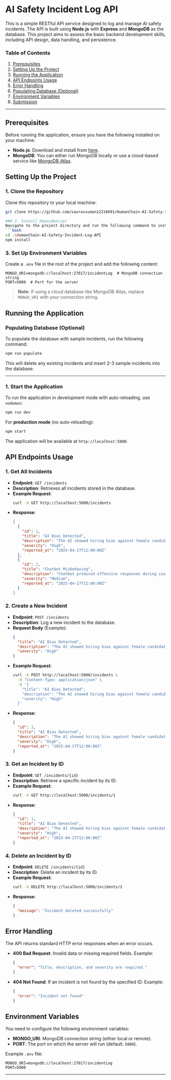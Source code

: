 ﻿

# **AI Safety Incident Log API**

This is a simple RESTful API service designed to log and manage AI safety incidents. The API is built using **Node.js** with **Express** and **MongoDB** as the database. This project aims to assess the basic backend development skills, including API design, data handling, and persistence.

### **Table of Contents**
1. [Prerequisites](#prerequisites)
2. [Setting Up the Project](#setting-up-the-project)
3. [Running the Application](#running-the-application)
4. [API Endpoints Usage](#api-endpoints-usage)
5. [Error Handling](#error-handling)
6. [Populating Database (Optional)](#populating-database-optional)
7. [Environment Variables](#environment-variables)
8. [Submission](#submission)

---

## **Prerequisites**

Before running the application, ensure you have the following installed on your machine:

- **Node.js**: Download and install from [here](https://nodejs.org/).
- **MongoDB**: You can either run MongoDB locally or use a cloud-based service like [MongoDB Atlas](https://www.mongodb.com/cloud/atlas).

## **Setting Up the Project**

### 1. Clone the Repository
Clone this repository to your local machine:
```bash
git clone https://github.com/sauravsuman12210691/HumanChain-AI-Safety-Incident-Log-API.git

### 2. Install Dependencies
Navigate to the project directory and run the following command to install all required dependencies:
```bash
cd .\HumanChain-AI-Safety-Incident-Log-API
npm install
```

### 3. Set Up Environment Variables
Create a `.env` file in the root of the project and add the following content:
```env
MONGO_URI=mongodb://localhost:27017/incidentLog  # MongoDB connection string
PORT=5000  # Port for the server
```

> **Note**: If using a cloud database like MongoDB Atlas, replace `MONGO_URI` with your connection string.

## **Running the Application**
### **Populating Database (Optional)**

To populate the database with sample incidents, run the following command:
```bash
npm run populate
```
This will delete any existing incidents and insert 2-3 sample incidents into the database.

---
### 1. Start the Application
To run the application in development mode with auto-reloading, use `nodemon`:
```bash
npm run dev
```

For **production mode** (no auto-reloading):
```bash
npm start
```

The application will be available at `http://localhost:5000`.

## **API Endpoints Usage**

### **1. Get All Incidents**
- **Endpoint**: `GET /incidents`
- **Description**: Retrieves all incidents stored in the database.
- **Example Request**:
  ```bash
  curl -X GET http://localhost:5000/incidents
  ```
- **Response**:
  ```json
  [
    {
      "id": 1,
      "title": "AI Bias Detected",
      "description": "The AI showed hiring bias against female candidates.",
      "severity": "High",
      "reported_at": "2025-04-27T12:00:00Z"
    },
    {
      "id": 2,
      "title": "Chatbot Misbehaving",
      "description": "Chatbot produced offensive responses during customer support.",
      "severity": "Medium",
      "reported_at": "2025-04-27T12:00:00Z"
    }
  ]
  ```

### **2. Create a New Incident**
- **Endpoint**: `POST /incidents`
- **Description**: Log a new incident to the database.
- **Request Body** (Example):
  ```json
  {
    "title": "AI Bias Detected",
    "description": "The AI showed hiring bias against female candidates.",
    "severity": "High"
  }
  ```
- **Example Request**:
  ```bash
  curl -X POST http://localhost:5000/incidents \
    -H "Content-Type: application/json" \
    -d '{
      "title": "AI Bias Detected",
      "description": "The AI showed hiring bias against female candidates.",
      "severity": "High"
    }'
  ```
- **Response**:
  ```json
  {
    "id": 3,
    "title": "AI Bias Detected",
    "description": "The AI showed hiring bias against female candidates.",
    "severity": "High",
    "reported_at": "2025-04-27T12:00:00Z"
  }
  ```

### **3. Get an Incident by ID**
- **Endpoint**: `GET /incidents/{id}`
- **Description**: Retrieve a specific incident by its ID.
- **Example Request**:
  ```bash
  curl -X GET http://localhost:5000/incidents/1
  ```
- **Response**:
  ```json
  {
    "id": 1,
    "title": "AI Bias Detected",
    "description": "The AI showed hiring bias against female candidates.",
    "severity": "High",
    "reported_at": "2025-04-27T12:00:00Z"
  }
  ```

### **4. Delete an Incident by ID**
- **Endpoint**: `DELETE /incidents/{id}`
- **Description**: Delete an incident by its ID.
- **Example Request**:
  ```bash
  curl -X DELETE http://localhost:5000/incidents/1
  ```
- **Response**:
  ```json
  {
    "message": "Incident deleted successfully"
  }
  ```

## **Error Handling**
The API returns standard HTTP error responses when an error occurs.

- **400 Bad Request**: Invalid data or missing required fields.
  Example:
  ```json
  {
    "error": "Title, description, and severity are required."
  }
  ```

- **404 Not Found**: If an incident is not found by the specified ID.
  Example:
  ```json
  {
    "error": "Incident not found"
  }
  ```



## **Environment Variables**
You need to configure the following environment variables:

- **MONGO_URI**: MongoDB connection string (either local or remote).
- **PORT**: The port on which the server will run (default: `5000`).

Example `.env` file:
```env
MONGO_URI=mongodb://localhost:27017/incidentLog
PORT=5000
```

---
